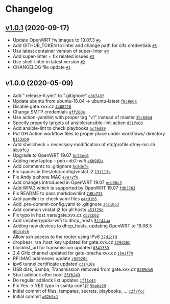 # Changelog

## [v1.0.1](https://github.com/ruzickap/ansible-openwrt/compare/v1.0.0...v1.0.1) (2020-09-17)

- Update OpenWRT fw images to 19.07.3 [`#6`](https://github.com/ruzickap/ansible-openwrt/pull/6)
- Add GITHUB_TOKEN to linter and change path for cifs credentials [`#5`](https://github.com/ruzickap/ansible-openwrt/pull/5)
- Use latest container version of super-linter [`#4`](https://github.com/ruzickap/ansible-openwrt/pull/4)
- Add super-linter + fix related issues [`#3`](https://github.com/ruzickap/ansible-openwrt/pull/3)
- Use shell-linter in latest version [`#2`](https://github.com/ruzickap/ansible-openwrt/pull/2)
- CHANGELOG file update [`#1`](https://github.com/ruzickap/ansible-openwrt/pull/1)

## v1.0.0 (2020-05-09)

- Add ".release-it.yml" to ".gitignore" [`c8b743f`](https://github.com/ruzickap/ansible-openwrt/commit/c8b743f8b9de4911de873e0fec1cffb96e90ce30)
- Update ubuntu from ubuntu-18.04 -&gt; ubuntu-latest [`f8c8e6a`](https://github.com/ruzickap/ansible-openwrt/commit/f8c8e6a1534e7bb1334ff40fe3f5529ba921cd4c)
- Disable gate.xvx.cz [`4480218`](https://github.com/ruzickap/ansible-openwrt/commit/44802187ee78f1f6dc4d6d95568239ec5b431c9c)
- Change SMTP credentials [`aff200e`](https://github.com/ruzickap/ansible-openwrt/commit/aff200e23345adde721a182bda30f910ce1c2357)
- Use action-yamllint with proper tag "v1" instead of master [`2bc68b4`](https://github.com/ruzickap/ansible-openwrt/commit/2bc68b419697ed4124442e5603e576515332c725)
- Specify properly targets of ansible/ansible-lint-action [`d31fc08`](https://github.com/ruzickap/ansible-openwrt/commit/d31fc087769c5400955571ea0e8f3af0bf67b4fc)
- Add ansible-lint to check playbooks [`5cf6d89`](https://github.com/ruzickap/ansible-openwrt/commit/5cf6d89d71751cb230e2a6b038d38039a897cfd3)
- Put GH Action workflow files to proper place under workflows/ directory [`b153ab9`](https://github.com/ruzickap/ansible-openwrt/commit/b153ab92fd98f9747e2de6b787ec834c717e8f39)
- Add shellcheck + necessary modification of etc/profile.d/my-mc.sh [`9b00f63`](https://github.com/ruzickap/ansible-openwrt/commit/9b00f634973c87430f2f41ea927b3678dd6b98b1)
- Upgrade to OpenWRT 19.07 [`5c73ec0`](https://github.com/ruzickap/ansible-openwrt/commit/5c73ec0760041ba6d4bdab2770dea69f64cba042)
- Adding new laptop - peru-nb2-wifi [`a6b982a`](https://github.com/ruzickap/ansible-openwrt/commit/a6b982ad771f5a1a8ca6f3f5f5c6b52e31e35ae0)
- Add comments to .gitignore [`5c6defe`](https://github.com/ruzickap/ansible-openwrt/commit/5c6defe45201768cee8c8bd77e8fffceeea7e36a)
- Fix spaces in files/etc/config/vnstat.j2 [`131113c`](https://github.com/ruzickap/ansible-openwrt/commit/131113c72011f007409fd25fc312e302e08eb034)
- Fix Andy's phone MAC [`e7e72f0`](https://github.com/ruzickap/ansible-openwrt/commit/e7e72f07d8c39625c70a41a32392014adc076709)
- Add changes introduced in OpenWRT 19.07 [`ecb56c3`](https://github.com/ruzickap/ansible-openwrt/commit/ecb56c3b2f62e6f1389b3e1302f34008e6bd8bf3)
- Add WPA3 which is supported by OpenWRT 19.07 [`fdb5763`](https://github.com/ruzickap/ansible-openwrt/commit/fdb5763b5a7e2c5ec8d0a8e806ae7712f64c6bac)
- Fix README to pass markdownlint [`7d8a733`](https://github.com/ruzickap/ansible-openwrt/commit/7d8a733d40459b8cbbfc04d062955a02e74e347f)
- Add yamllint to check yaml files [`e4c91b5`](https://github.com/ruzickap/ansible-openwrt/commit/e4c91b584f1a20c3e0ae489ef3a11c3f91fe5459)
- Add .pre-commit-config.yaml to .gitignore [`3dc1053`](https://github.com/ruzickap/ansible-openwrt/commit/3dc10535b7ee8bedc03038b662d27f935d77bb24)
- Add common vnstat.j2 for all hosts [`a53f29d`](https://github.com/ruzickap/ansible-openwrt/commit/a53f29d0ad029cf96c0cbcf0c1eb0050b6d4f143)
- Fix typo in host_vars/gate.xvx.cz [`c52cb62`](https://github.com/ruzickap/ansible-openwrt/commit/c52cb627823d9d0296eee6087542f480fb6600fc)
- Add raspberrypi3a-wifi to dhcp_hosts [`5ff44aa`](https://github.com/ruzickap/ansible-openwrt/commit/5ff44aad8b6611f3223bda80fcbddf139c47344a)
- Adding new devices to dhcp_hosts, updating OpenWRT to 18.06.5 [`dbdcdc6`](https://github.com/ruzickap/ansible-openwrt/commit/dbdcdc6a06e593d7788813ba74ac8438fdd78368)
- Allow ssh access to the router using IPv6 [`37d1cfd`](https://github.com/ruzickap/ansible-openwrt/commit/37d1cfdc0f32ed351f225cb9329c2fc989ba0aaf)
- dropbear_rsa_host_key updated for gate.xvx.cz [`529d26b`](https://github.com/ruzickap/ansible-openwrt/commit/529d26b65a605da567678a00482884c43c7c74bb)
- blocklist_url for transmission updated [`0341339`](https://github.com/ruzickap/ansible-openwrt/commit/034133914958d0d6b848e9f52a0a5857fb64bf47)
- 2.4 GHz channel updated for gate-bracha.xvx.cz [`1be2f79`](https://github.com/ruzickap/ansible-openwrt/commit/1be2f7945361206ec8a7e88f3be05aaa6f9bcd6c)
- RPi MAC addresses update [`c88920c`](https://github.com/ruzickap/ansible-openwrt/commit/c88920c0b1278facb6c916dd8d86b2747f6d84c4)
- ipv6 tunnel certificate updated [`c31418a`](https://github.com/ruzickap/ansible-openwrt/commit/c31418a28bfe6bb88070e2887925e937f590a0a9)
- USB disk, Samba, Transmission removed from gate.xvx.cz [`8309db5`](https://github.com/ruzickap/ansible-openwrt/commit/8309db561d1b86ee2dcf8999ccb5b9327dc3342c)
- Start adblock after boot [`25fb243`](https://github.com/ruzickap/ansible-openwrt/commit/25fb243e020a1f0347b9f13096f3ca07a0d048f9)
- Do regular adblock list updates [`1ff1c43`](https://github.com/ruzickap/ansible-openwrt/commit/1ff1c43c215831a1cd5a9a8d6a4c776ce3d226ed)
- Fix Yes -&gt; YES typo in ssmtp.conf.j2 [`9baba29`](https://github.com/ruzickap/ansible-openwrt/commit/9baba297aad562c7490832f7dd02e44f4c3f68d5)
- Initial commit of files, tempates, secrets, playbooks, ... [`c2f7fcc`](https://github.com/ruzickap/ansible-openwrt/commit/c2f7fccd9555b9198fea92e40adbe6181cb3f683)
- Initial commit [`a02b9c1`](https://github.com/ruzickap/ansible-openwrt/commit/a02b9c198d5511a56da605841b045771f6ee27ea)
